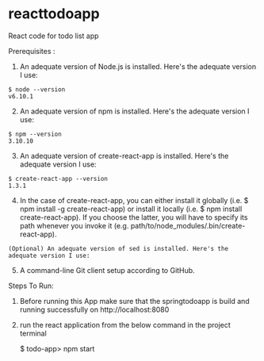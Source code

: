 # reacttodoapp
React code for todo list app


Prerequisites :

1)    An adequate version of Node.js is installed. Here's the adequate version I use:

    $ node --version
    v6.10.1

2)    An adequate version of npm is installed. Here's the adequate version I use:

    $ npm --version
    3.10.10

3)    An adequate version of create-react-app is installed. Here's the adequate version I use:

    $ create-react-app --version
    1.3.1

4)    In the case of create-react-app, you can either install it globally (i.e. $ npm install -g create-react-app) or install it locally (i.e. $ npm install create-react-app). If you choose the latter, you will have to specify its path whenever you invoke it (e.g. path/to/node_modules/.bin/create-react-app).

    (Optional) An adequate version of sed is installed. Here's the adequate version I use:


5)    A command-line Git client setup according to GitHub.


Steps To Run:

1) Before running this App make sure that the springtodoapp is build and running successfully on http://localhost:8080

2) run the react application from the below command in the project terminal

    $ todo-app> npm start